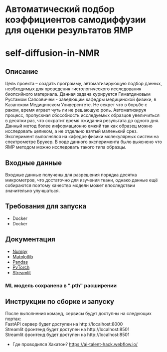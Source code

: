 # Автоматический подбор коэффициентов самодиффузии для оценки результатов ЯМР
# self-diffusion-in-NMR

## Описание
Цель проекта – создать программу, автоматизирующую подбор данных, необходимых для проведения гистологического исследования биопсийного материала.
Данная задача курируется Гиматдиновым Рустамом Саясовичем - заведющим кафедры медицинской физики, в Казанском Медицинском Университете.
Не секрет что в борьбе с раком, время играет чуть ли не решающую роль. Автоматизируя процесс, пропускная сбособность исследуемых образцов увеличиться в десятки раз, что сократит время ожидания результата до одного дня. Данный метод более информационно емкий так как образец можно исследовать целиком, а не отдельно взятый маленький срез.
Эксперимент выполнялся на кафедре физики молекулярных систем на спектрометре Брукер. В ходе данного эксперимента было выяснено что ЯМР методом можно исследовать такого типа образцы.

## Входные данные
Входные данные получены для разрешения порядка десятка микрометров, что достаточно для изучения ткани, однако данные ещё собираются поэтому качество модели может впоследствии значительно улучшаться.

## Требования для запуска
- Docker 
- Docker

## Документация
- [Numpy](https://numpy.org/doc/)
- [Matplotlib](https://matplotlib.org/stable/index.html)
- [Pandas](https://pandas.pydata.org/docs/index.html)
- [PyTorch](https://pytorch.org/docs/stable/index.html)
- [Streamlit](https://docs.streamlit.io/library/get-started/)

### ML модель сохранена в ".pth" расширении

## Инструкции по сборке и запуску
После выполнения команд, сервисы будут доступны на следующих портах:  
FastAPI сервер будет доступен на http://localhost:8000  
Streamlit фронтенд будет доступен на http://localhost:8501  
Streamlit фронтенд будет доступен на http://localhost:8501

- Где проводился Хакатон?
https://ai-talent-hack.webflow.io/
